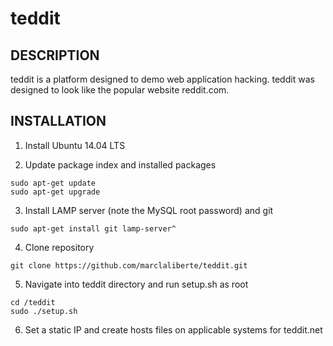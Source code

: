 # teddit
## DESCRIPTION
teddit is a platform designed to demo web application hacking. teddit
was designed to look like the popular website reddit.com.
## INSTALLATION
1. Install Ubuntu 14.04 LTS

2. Update package index and installed packages

 ```
 sudo apt-get update
 sudo apt-get upgrade
 ```

3. Install LAMP server (note the MySQL root password) and git

 ```
 sudo apt-get install git lamp-server^
 ```

4. Clone repository

 ```
 git clone https://github.com/marclaliberte/teddit.git
 ```

5. Navigate into teddit directory and run setup.sh as root

 ```
 cd /teddit
 sudo ./setup.sh
 ```

6. Set a static IP and create hosts files on applicable systems for teddit.net
